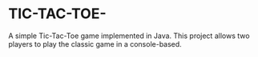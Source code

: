# TIC-TAC-TOE-
A simple Tic-Tac-Toe game implemented in Java. This project allows two players to play the classic game in a console-based.

